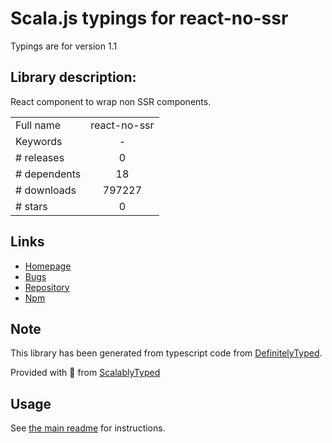 
# Scala.js typings for react-no-ssr

Typings are for version 1.1

## Library description:
React component to wrap non SSR components.

|                    |                 |
| ------------------ | :-------------: |
| Full name          | react-no-ssr |
| Keywords           | - |
| # releases         | 0 |
| # dependents       | 18 |
| # downloads        | 797227 |
| # stars            | 0 |

## Links
- [Homepage](https://github.com/kadirahq/react-no-ssr#readme)
- [Bugs](https://github.com/kadirahq/react-no-ssr/issues)
- [Repository](https://github.com/kadirahq/react-no-ssr)
- [Npm](https://www.npmjs.com/package/react-no-ssr)
    


## Note
This library has been generated from typescript code from [DefinitelyTyped](https://definitelytyped.org).

Provided with :purple_heart: from [ScalablyTyped](https://github.com/oyvindberg/ScalablyTyped)

## Usage
See [the main readme](../../readme.md) for instructions.


